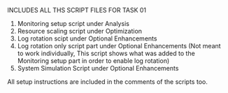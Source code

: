 INCLUDES ALL THS SCRIPT FILES FOR TASK 01 

1. Monitoring setup script under Analysis
2. Resource scaling script under Optimization
3. Log rotation scipt under Optional Enhancements
4. Log rotation only script part under Optional Enhancements (Not meant to work individually, This script shows what was added to the Monitoring setup part in order to enable log rotation)
5. System Simulation Script under Optional Enhancements

All setup instructions are included in the comments of the scripts too.
